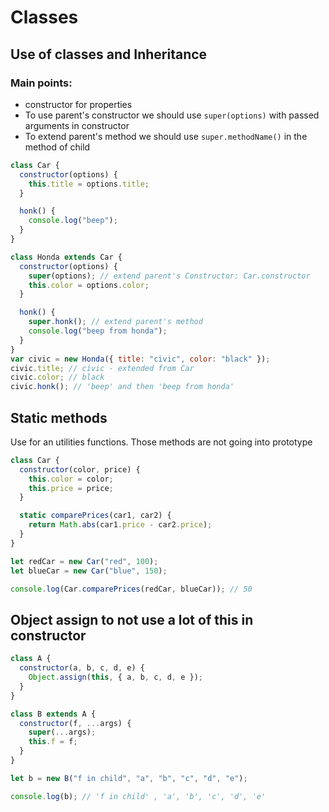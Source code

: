 # Classes

## Use of classes and Inheritance

### Main points:

- constructor for properties
- To use parent's constructor we should use `super(options)` with passed arguments in constructor
- To extend parent's method we should use `super.methodName()` in the method of child

```javascript
class Car {
  constructor(options) {
    this.title = options.title;
  }

  honk() {
    console.log("beep");
  }
}

class Honda extends Car {
  constructor(options) {
    super(options); // extend parent's Constructor: Car.constructor
    this.color = options.color;
  }

  honk() {
    super.honk(); // extend parent's method
    console.log("beep from honda");
  }
}
var civic = new Honda({ title: "civic", color: "black" });
civic.title; // civic - extended from Car
civic.color; // black
civic.honk(); // 'beep' and then 'beep from honda'
```

## Static methods

Use for an utilities functions. Those methods are not going into prototype

```js
class Car {
  constructor(color, price) {
    this.color = color;
    this.price = price;
  }

  static comparePrices(car1, car2) {
    return Math.abs(car1.price - car2.price);
  }
}

let redCar = new Car("red", 100);
let blueCar = new Car("blue", 150);

console.log(Car.comparePrices(redCar, blueCar)); // 50
```

## Object assign to not use a lot of this in constructor

```js
class A {
  constructor(a, b, c, d, e) {
    Object.assign(this, { a, b, c, d, e });
  }
}

class B extends A {
  constructor(f, ...args) {
    super(...args);
    this.f = f;
  }
}

let b = new B("f in child", "a", "b", "c", "d", "e");

console.log(b); // 'f in child' , 'a', 'b', 'c', 'd', 'e'
```
